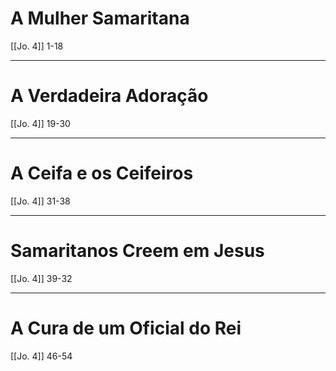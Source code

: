 # A Mulher Samaritana
[[Jo. 4]] 1-18

---
# A Verdadeira Adoração
[[Jo. 4]] 19-30

---
# A Ceifa e os Ceifeiros
[[Jo. 4]] 31-38

---
# Samaritanos Creem em Jesus
[[Jo. 4]] 39-32

---
# A Cura de um Oficial do Rei
[[Jo. 4]] 46-54
